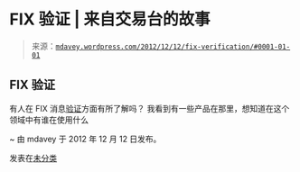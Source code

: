 <!--yml

类别：未分类

日期：2024 年 05 月 18 日 06:25:09

-->

# FIX 验证 | 来自交易台的故事

> 来源：[`mdavey.wordpress.com/2012/12/12/fix-verification/#0001-01-01`](https://mdavey.wordpress.com/2012/12/12/fix-verification/#0001-01-01)

## FIX 验证

有人在 FIX 消息[验证](http://www.fixprotocol.org/products/10)方面有所了解吗？ 我看到有一些产品在那里，想知道在这个领域中有谁在使用什么

~ 由 mdavey 于 2012 年 12 月 12 日发布。

发表在[未分类](https://mdavey.wordpress.com/category/uncategorized/)
